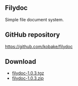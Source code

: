 <!-- Sitename: Filydoc -->
<!-- Copyright: Copyright 2014 <a href="https://github.com/kobake">kobake</a> -->
<!-- keywords: download, top -->

## Filydoc
Simple file document system.

## GitHub repository
https://github.com/kobake/filydoc

## Download
- <a href="/filydoc-1.0.3.tgz" target="_top">filydoc-1.0.3.tgz</a>
- <a href="/filydoc-1.0.3.zip" target="_top">filydoc-1.0.3.zip</a>

